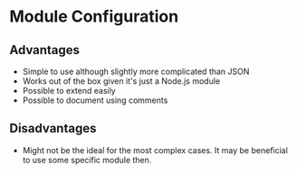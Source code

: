 # Module Configuration

## Advantages

* Simple to use although slightly more complicated than JSON
* Works out of the box given it's just a Node.js module
* Possible to extend easily
* Possible to document using comments

## Disadvantages

* Might not be the ideal for the most complex cases. It may be beneficial to use some specific module then.

